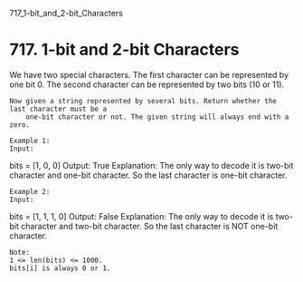 717_1-bit_and_2-bit_Characters
# 717. 1-bit and 2-bit Characters

We have two special characters. The first character can be represented by one bit
        0. The second character can be represented by two bits (10 or
        11). 

    Now given a string represented by several bits. Return whether the last character must be a
        one-bit character or not. The given string will always end with a zero.

    Example 1:
    Input:
bits = [1, 0, 0]
Output: True
Explanation:
The only way to decode it is two-bit character and one-bit character. So the last character is one-bit character.

    

    Example 2:
    Input:
bits = [1, 1, 1, 0]
Output: False
Explanation:
The only way to decode it is two-bit character and two-bit character. So the last character is NOT one-bit character.

    

    Note:
    1 <= len(bits) <= 1000.
    bits[i] is always 0 or 1.